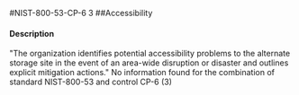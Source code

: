 #NIST-800-53-CP-6 3
##Accessibility
#### Description
"The organization identifies potential accessibility problems to the alternate storage site in the event of an area-wide disruption or disaster and outlines explicit mitigation actions."
No information found for the combination of standard NIST-800-53 and control CP-6 (3)
